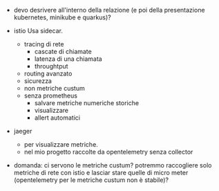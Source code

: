 - devo desrivere all'interno della relazione (e poi della presentazione kubernetes, minikube e quarkus)?

- istio
    Usa sidecar.
    - tracing di rete
      - cascate di chiamate
      - latenza di una chiamata
      - throughtput
    - routing avanzato
    - sicurezza
    - non metriche custum
    - senza prometheus
      - salvare metriche numeriche storiche
      - visualizzare
      - allert automatici
- jaeger
  - per visualizzare metriche.
  - nel mio progetto raccolte da opentelemetry senza collector

- domanda: ci servono le metriche custum? potremmo raccogliere solo metriche di rete con istio e lasciar stare quelle di micro meter (opentelemetry per le metriche custum non è stabile)?
